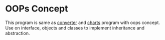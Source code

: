 
# OOPs Concept
This program is same as [converter](https://github.com/kartik-wanjari/javatraining/tree/dev/restfulapi) and [charts](https://github.com/kartik-wanjari/javatraining/tree/dev/charts) program with oops concept. Use on interface, objects and classes to implement inheritance and abstraction.


